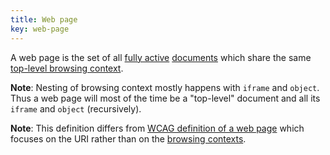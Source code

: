 ```yaml
---
title: Web page
key: web-page
---
```


A web page is the set of all [fully active](https://html.spec.whatwg.org/#fully-active) [documents](https://dom.spec.whatwg.org/#concept-document) which share the same [top-level browsing context](https://html.spec.whatwg.org/#top-level-browsing-context).

**Note**: Nesting of browsing context mostly happens with `iframe` and `object`. Thus a web page will most of the time be a "top-level" document and all its `iframe` and `object` (recursively).

**Note**: This definition differs from [WCAG definition of a web page](https://www.w3.org/TR/WCAG21/#dfn-web-page-s) which focuses on the URI rather than on the [browsing contexts](https://html.spec.whatwg.org/#browsing-context).
